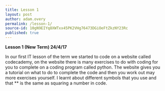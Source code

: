 ```yaml
---
title: Lesson 1
layout: post
author: adam.overy
permalink: /lesson-1/
source-id: 10gN9EIYq8XWTxx45PK2VHg76473DGiOeFtZkzNY23Rc
published: true
---
```

**Lesson 1 (New Term)   24/4/17**

In our first IT lesson of the term we started to code on a website called codecademy, on the website there is many exercises to do with coding for you to complete on a coding program called python. The website gives you a tutorial on what to do to complete the code and then you work out may more exercises yourself. I learnt about different symbols that you use and that ** is the same as squaring a number in code.


